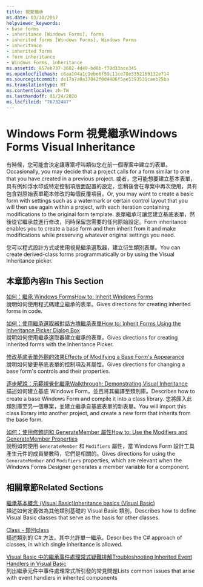 ```yaml
---
title: 視覺繼承
ms.date: 03/30/2017
helpviewer_keywords:
- base forms
- inheritance [Windows Forms], forms
- inherited forms [Windows Forms], Windows Forms
- inheritance
- inherited forms
- form inheritance
- Windows Forms, inheritance
ms.assetid: 857eb737-3602-4d49-bd8b-f70d33ace345
ms.openlocfilehash: c6aa104a1c9ebe6f59c11ce70e3352169132e714
ms.sourcegitcommit: de17a7a0a37042f0d4406f5ae5393531caeb25ba
ms.translationtype: MT
ms.contentlocale: zh-TW
ms.lasthandoff: 01/24/2020
ms.locfileid: "76732487"
---
```

# <a name="windows-forms-visual-inheritance"></a><span data-ttu-id="21720-102">Windows Form 視覺繼承</span><span class="sxs-lookup"><span data-stu-id="21720-102">Windows Forms Visual Inheritance</span></span>
<span data-ttu-id="21720-103">有時候，您可能會決定讓專案呼叫類似您在前一個專案中建立的表單。</span><span class="sxs-lookup"><span data-stu-id="21720-103">Occasionally, you may decide that a project calls for a form similar to one that you have created in a previous project.</span></span> <span data-ttu-id="21720-104">或者，您可能想要建立基本表單，具有例如浮水印或特定控制項版面配置的設定，您稍後會在專案中再次使用，具有包含對原始表單範本修改的每個反覆項目。</span><span class="sxs-lookup"><span data-stu-id="21720-104">Or, you may want to create a basic form with settings such as a watermark or certain control layout that you will then use again within a project, with each iteration containing modifications to the original form template.</span></span> <span data-ttu-id="21720-105">表單繼承可讓您建立基底表單，然後從它繼承並進行修改，同時保留您需要的任何原始設定。</span><span class="sxs-lookup"><span data-stu-id="21720-105">Form inheritance enables you to create a base form and then inherit from it and make modifications while preserving whatever original settings you need.</span></span>  
  
 <span data-ttu-id="21720-106">您可以程式設計方式或使用視覺繼承選取器，建立衍生類別表單。</span><span class="sxs-lookup"><span data-stu-id="21720-106">You can create derived-class forms programmatically or by using the Visual Inheritance picker.</span></span>  
  
## <a name="in-this-section"></a><span data-ttu-id="21720-107">本章節內容</span><span class="sxs-lookup"><span data-stu-id="21720-107">In This Section</span></span>  
 [<span data-ttu-id="21720-108">如何：繼承 Windows Forms</span><span class="sxs-lookup"><span data-stu-id="21720-108">How to: Inherit Windows Forms</span></span>](how-to-inherit-windows-forms.md)  
 <span data-ttu-id="21720-109">說明如何使用程式碼建立繼承的表單。</span><span class="sxs-lookup"><span data-stu-id="21720-109">Gives directions for creating inherited forms in code.</span></span>  
  
 [<span data-ttu-id="21720-110">如何：使用繼承選取器對話方塊繼承表單</span><span class="sxs-lookup"><span data-stu-id="21720-110">How to: Inherit Forms Using the Inheritance Picker Dialog Box</span></span>](how-to-inherit-forms-using-the-inheritance-picker-dialog-box.md)  
 <span data-ttu-id="21720-111">說明如何使用繼承選取器建立繼承的表單。</span><span class="sxs-lookup"><span data-stu-id="21720-111">Gives directions for creating inherited forms with the Inheritance Picker.</span></span>  
  
 [<span data-ttu-id="21720-112">修改基底表單外觀的效果</span><span class="sxs-lookup"><span data-stu-id="21720-112">Effects of Modifying a Base Form's Appearance</span></span>](effects-of-modifying-base-form-appearance.md)  
 <span data-ttu-id="21720-113">說明如何變更基底表單的控制項及其屬性。</span><span class="sxs-lookup"><span data-stu-id="21720-113">Gives directions for changing a base form's controls and their properties.</span></span>  
  
 [<span data-ttu-id="21720-114">逐步解說：示範視覺化繼承</span><span class="sxs-lookup"><span data-stu-id="21720-114">Walkthrough: Demonstrating Visual Inheritance</span></span>](walkthrough-demonstrating-visual-inheritance.md)  
 <span data-ttu-id="21720-115">描述如何建立基底 Windows Form，並且將其編譯至類別庫。</span><span class="sxs-lookup"><span data-stu-id="21720-115">Describes how to create a base Windows Form and compile it into a class library.</span></span> <span data-ttu-id="21720-116">您將匯入此類別庫至另一個專案，並建立繼承自基底表單的新表單。</span><span class="sxs-lookup"><span data-stu-id="21720-116">You will import this class library into another project, and create a new form that inherits from the base form.</span></span>  
  
 [<span data-ttu-id="21720-117">如何：使用修飾詞和 GenerateMember 屬性</span><span class="sxs-lookup"><span data-stu-id="21720-117">How to: Use the Modifiers and GenerateMember Properties</span></span>](how-to-use-the-modifiers-and-generatemember-properties.md)  
 <span data-ttu-id="21720-118">說明如何使用 `GenerateMember` 和 `Modifiers` 屬性，當 Windows Form 設計工具產生元件的成員變數時，它們是相關的。</span><span class="sxs-lookup"><span data-stu-id="21720-118">Gives directions for using the `GenerateMember` and `Modifiers` properties, which are relevant when the Windows Forms Designer generates a member variable for a component.</span></span>  
  
## <a name="related-sections"></a><span data-ttu-id="21720-119">相關章節</span><span class="sxs-lookup"><span data-stu-id="21720-119">Related Sections</span></span>  
 [<span data-ttu-id="21720-120">繼承基本概念 (Visual Basic)</span><span class="sxs-lookup"><span data-stu-id="21720-120">Inheritance basics (Visual Basic)</span></span>](../../../visual-basic/programming-guide/language-features/objects-and-classes/inheritance-basics.md)  
 <span data-ttu-id="21720-121">描述如何定義做為其他類別基礎的 Visual Basic 類別。</span><span class="sxs-lookup"><span data-stu-id="21720-121">Describes how to define Visual Basic classes that serve as the basis for other classes.</span></span>  
  
 [<span data-ttu-id="21720-122">Class - 類別</span><span class="sxs-lookup"><span data-stu-id="21720-122">class</span></span>](../../../csharp/language-reference/keywords/class.md)  
 <span data-ttu-id="21720-123">描述類別的 C# 方法，其中允許單一繼承。</span><span class="sxs-lookup"><span data-stu-id="21720-123">Describes the C# approach of classes, in which single inheritance is allowed.</span></span>  
  
 [<span data-ttu-id="21720-124">Visual Basic 中的繼承事件處理常式疑難排解</span><span class="sxs-lookup"><span data-stu-id="21720-124">Troubleshooting Inherited Event Handlers in Visual Basic</span></span>](../../../visual-basic/programming-guide/language-features/events/troubleshooting-inherited-event-handlers.md)  
 <span data-ttu-id="21720-125">列出繼承元件中事件處理常式所引發的常見問題</span><span class="sxs-lookup"><span data-stu-id="21720-125">Lists common issues that arise with event handlers in inherited components</span></span>

